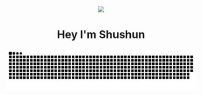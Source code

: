 <div align="center">
<img src="https://i.imgur.com/waxVImv.png"/>
<h1>Hey I'm Shushun</h1>
<div align="center">
  <img  src="https://github.com/1999AZZAR/1999AZZAR/blob/main/resources/img/grid-snake.svg"
       alt="snake" />
  </br>
</div>


